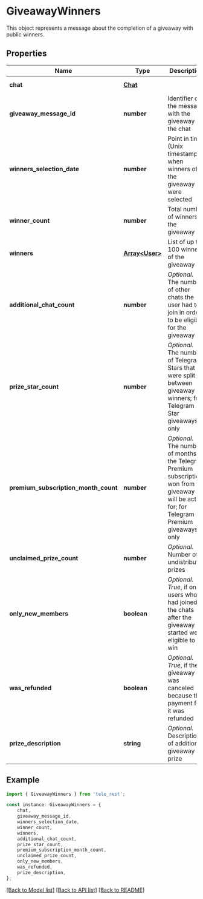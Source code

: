 # GiveawayWinners

This object represents a message about the completion of a giveaway with public winners.

## Properties

Name | Type | Description | Notes
------------ | ------------- | ------------- | -------------
**chat** | [**Chat**](Chat.md) |  | [default to undefined]
**giveaway_message_id** | **number** | Identifier of the message with the giveaway in the chat | [default to undefined]
**winners_selection_date** | **number** | Point in time (Unix timestamp) when winners of the giveaway were selected | [default to undefined]
**winner_count** | **number** | Total number of winners in the giveaway | [default to undefined]
**winners** | [**Array&lt;User&gt;**](User.md) | List of up to 100 winners of the giveaway | [default to undefined]
**additional_chat_count** | **number** | *Optional*. The number of other chats the user had to join in order to be eligible for the giveaway | [optional] [default to undefined]
**prize_star_count** | **number** | *Optional*. The number of Telegram Stars that were split between giveaway winners; for Telegram Star giveaways only | [optional] [default to undefined]
**premium_subscription_month_count** | **number** | *Optional*. The number of months the Telegram Premium subscription won from the giveaway will be active for; for Telegram Premium giveaways only | [optional] [default to undefined]
**unclaimed_prize_count** | **number** | *Optional*. Number of undistributed prizes | [optional] [default to undefined]
**only_new_members** | **boolean** | *Optional*. *True*, if only users who had joined the chats after the giveaway started were eligible to win | [optional] [default to true]
**was_refunded** | **boolean** | *Optional*. *True*, if the giveaway was canceled because the payment for it was refunded | [optional] [default to true]
**prize_description** | **string** | *Optional*. Description of additional giveaway prize | [optional] [default to undefined]

## Example

```typescript
import { GiveawayWinners } from 'tele_rest';

const instance: GiveawayWinners = {
    chat,
    giveaway_message_id,
    winners_selection_date,
    winner_count,
    winners,
    additional_chat_count,
    prize_star_count,
    premium_subscription_month_count,
    unclaimed_prize_count,
    only_new_members,
    was_refunded,
    prize_description,
};
```

[[Back to Model list]](../README.md#documentation-for-models) [[Back to API list]](../README.md#documentation-for-api-endpoints) [[Back to README]](../README.md)
